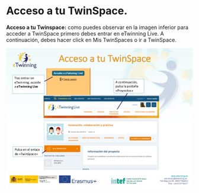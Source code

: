 
# Acceso a tu TwinSpace.

**Acceso a tu Twinspace:** como puedes observar en la imagen inferior para acceder a TwinSpace primero debes entrar en eTwinning Live. A continuación, debes hacer click en Mis TwinSpaces o ir a TwinSpace.

![eTwinning.es](img/scale-partido-al-twinspace-2-638.jpg)